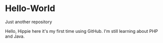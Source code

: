 # Hello-World
Just another repository

Hello, Hippie here
it's my first time using GitHub. I'm still learning about PHP and Java.
